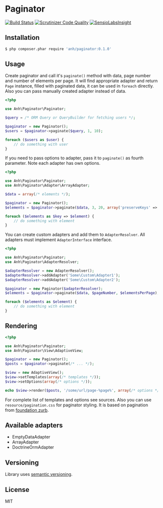 # Paginator

[![Build Status](https://travis-ci.org/hilobok/paginator.svg?branch=master)](https://travis-ci.org/hilobok/paginator) [![Scrutinizer Code Quality](https://scrutinizer-ci.com/g/hilobok/paginator/badges/quality-score.png?b=master)](https://scrutinizer-ci.com/g/hilobok/paginator/?branch=master) [![SensioLabsInsight](https://insight.sensiolabs.com/projects/19bda658-de91-46de-90f4-5653c1f297fd/mini.png)](https://insight.sensiolabs.com/projects/19bda658-de91-46de-90f4-5653c1f297fd)

## Installation
```bash
$ php composer.phar require 'anh/paginator:0.1.0'
```

## Usage
Create paginator and call it's `paginate()` method with data, page number and number of elements per page. It will find appropriate adapter and return `Page` instance, filled with paginated data, it can be used in `foreach` directly. Also you can pass manually created adapter instead of data.
```php
<?php

use Anh\Paginator\Paginator;

$query = /* ORM Query or QueryBuilder for fetching users */;

$paginator = new Paginator();
$users = $paginator->paginate($query, 1, 10);

foreach ($users as $user) {
    // do something with user
}
```

If you need to pass options to adapter, pass it to `paginate()` as fourth parameter. Note each adapter has own options.
```php
<?php

use Anh\Paginator\Paginator;
use Anh\Paginator\Adapter\ArrayAdapter;

$data = array(/* elements */);

$paginator = new Paginator();
$elements = $paginator->paginate($data, 3, 20, array('preserveKeys' => true));

foreach ($elements as $key => $element) {
    // do something with element
}
```

You can create custom adapters and add them to `AdapterResolver`. All adapters must implement `AdapterInterface` interface.
```php
<?php

use Anh\Paginator\Paginator;
use Anh\Paginator\AdapterResolver;

$adapterResolver = new AdapterResolver();
$adapterResolver->addAdapter('Some\Custom\Adapter1');
$adapterResolver->addAdapter('Some\Custom\Adapter2');

$paginator = new Paginator($adapterResolver);
$elements = $paginator->paginate($data, $pageNumber, $elementsPerPage);

foreach ($elements as $element) {
    // do something with element
}
```

## Rendering

```php
<?php

use Anh\Paginator\Paginator;
use Anh\Paginator\View\AdaptiveView;

$paginator = new Paginator();
$posts = $paginator->paginate(/* ... */);

$view = new AdaptiveView();
$view->setTemplates(array(/* templates */));
$view->setOptions(array(/* options */));

echo $view->render($posts, '/some/url/page-%page%', array(/* options */));
```
For complete list of templates and options see sources.
Also you can use `resource/pagination.css` for paginator styling. It is based on pagination from [foundation zurb](http://foundation.zurb.com/docs/components/pagination.html).

## Available adapters
- EmptyDataAdapter
- ArrayAdapter
- DoctrineOrmAdapter

## Versioning
Library uses [semantic versioning](http://semver.org/).

## License
MIT
